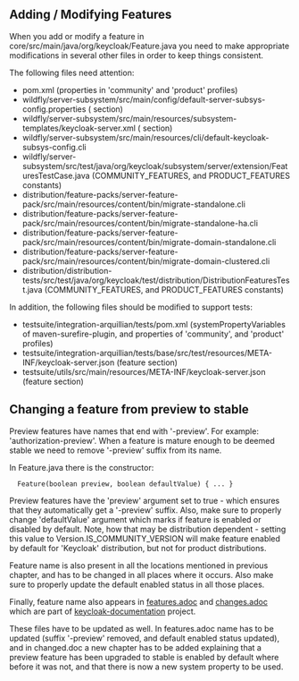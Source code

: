 Adding / Modifying Features
---------------------------

When you add or modify a feature in core/src/main/java/org/keycloak/Feature.java 
you need to make appropriate modifications in several other files in order to keep things
consistent.

The following files need attention:
 - pom.xml (properties in 'community' and 'product' profiles)
 - wildfly/server-subsystem/src/main/config/default-server-subsys-config.properties (<features> section)
 - wildfly/server-subsystem/src/main/resources/subsystem-templates/keycloak-server.xml (<features> section)
 - wildfly/server-subsystem/src/main/resources/cli/default-keycloak-subsys-config.cli
 - wildfly/server-subsystem/src/test/java/org/keycloak/subsystem/server/extension/FeaturesTestCase.java (COMMUNITY_FEATURES, and PRODUCT_FEATURES constants)
 - distribution/feature-packs/server-feature-pack/src/main/resources/content/bin/migrate-standalone.cli
 - distribution/feature-packs/server-feature-pack/src/main/resources/content/bin/migrate-standalone-ha.cli
 - distribution/feature-packs/server-feature-pack/src/main/resources/content/bin/migrate-domain-standalone.cli
 - distribution/feature-packs/server-feature-pack/src/main/resources/content/bin/migrate-domain-clustered.cli
 - distribution/distribution-tests/src/test/java/org/keycloak/test/distribution/DistributionFeaturesTest.java  (COMMUNITY_FEATURES, and PRODUCT_FEATURES constants)
 
In addition, the following files should be modified to support tests:
 - testsuite/integration-arquillian/tests/pom.xml (systemPropertyVariables of maven-surefire-plugin, and properties of 'community', and 'product' profiles)
 - testsuite/integration-arquillian/tests/base/src/test/resources/META-INF/keycloak-server.json (feature section)
 - testsuite/utils/src/main/resources/META-INF/keycloak-server.json (feature section)
 
 
 Changing a feature from preview to stable
 -----------------------------------------
 
 Preview features have names that end with '-preview'. For example: 'authorization-preview'.
 When a feature is mature enough to be deemed stable we need to remove '-preview' suffix from its name.
 
 In Feature.java there is the constructor:
 ```
   Feature(boolean preview, boolean defaultValue) { ... }
 ```
 
Preview features have the 'preview' argument set to true - which ensures that they automatically get a '-preview' suffix.
Also, make sure to properly change 'defaultValue' argument which marks if feature is enabled or disabled by default.
Note, how that may be distribution dependent - setting this value to Version.IS_COMMUNITY_VERSION will make feature enabled 
by default for 'Keycloak' distribution, but not for product distributions.

Feature name is also present in all the locations mentioned in previous chapter, and has to be changed in all places where it occurs.
Also make sure to properly update the default enabled status in all those places.

Finally, feature name also appears in 
 [features.adoc](https://github.com/keycloak/keycloak-documentation/tree/master/server_installation/features.adoc) and 
 [changes.adoc](https://github.com/keycloak/keycloak-documentation/tree/master/upgrading/topics/keycloak/changes.adoc) which 
 are part of [keycloak-documentation](https://github.com/keycloak/keycloak-documentation) project.
 
These files have to be updated as well. In features.adoc name has to be updated (suffix '-preview' removed, and default enabled status updated), 
and in changed.doc a new chapter has to be added explaining that a preview feature has been upgraded to stable is enabled by default 
where before it was not, and that there is now a new system property to be used.